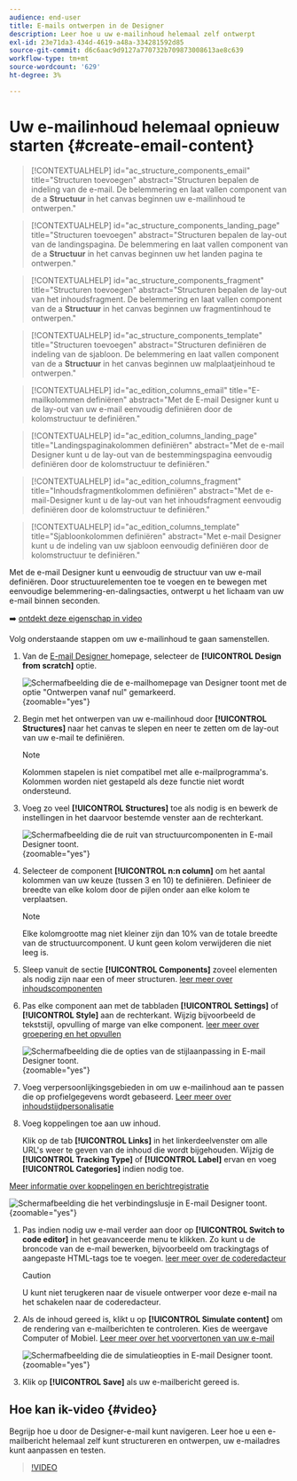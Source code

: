 ```yaml
---
audience: end-user
title: E-mails ontwerpen in de Designer
description: Leer hoe u uw e-mailinhoud helemaal zelf ontwerpt
exl-id: 23e71da3-434d-4619-a48a-334281592d85
source-git-commit: d6c6aac9d9127a770732b709873008613ae8c639
workflow-type: tm+mt
source-wordcount: '629'
ht-degree: 3%

---
```


# Uw e-mailinhoud helemaal opnieuw starten {#create-email-content}

>[!CONTEXTUALHELP]
>id="ac_structure_components_email"
>title="Structuren toevoegen"
>abstract="Structuren bepalen de indeling van de e-mail. De belemmering en laat vallen component van de a **Structuur** in het canvas beginnen uw e-mailinhoud te ontwerpen."

>[!CONTEXTUALHELP]
>id="ac_structure_components_landing_page"
>title="Structuren toevoegen"
>abstract="Structuren bepalen de lay-out van de landingspagina. De belemmering en laat vallen component van de a **Structuur** in het canvas beginnen uw het landen pagina te ontwerpen."

>[!CONTEXTUALHELP]
>id="ac_structure_components_fragment"
>title="Structuren toevoegen"
>abstract="Structuren bepalen de lay-out van het inhoudsfragment. De belemmering en laat vallen component van de a **Structuur** in het canvas beginnen uw fragmentinhoud te ontwerpen."

>[!CONTEXTUALHELP]
>id="ac_structure_components_template"
>title="Structuren toevoegen"
>abstract="Structuren definiëren de indeling van de sjabloon. De belemmering en laat vallen component van de a **Structuur** in het canvas beginnen uw malplaatjeinhoud te ontwerpen."

>[!CONTEXTUALHELP]
>id="ac_edition_columns_email"
>title="E-mailkolommen definiëren"
>abstract="Met de E-mail Designer kunt u de lay-out van uw e-mail eenvoudig definiëren door de kolomstructuur te definiëren."

>[!CONTEXTUALHELP]
>id="ac_edition_columns_landing_page"
>title="Landingspaginakolommen definiëren"
>abstract="Met de e-mail Designer kunt u de lay-out van de bestemmingspagina eenvoudig definiëren door de kolomstructuur te definiëren."

>[!CONTEXTUALHELP]
>id="ac_edition_columns_fragment"
>title="Inhoudsfragmentkolommen definiëren"
>abstract="Met de e-mail-Designer kunt u de lay-out van het inhoudsfragment eenvoudig definiëren door de kolomstructuur te definiëren."

>[!CONTEXTUALHELP]
>id="ac_edition_columns_template"
>title="Sjabloonkolommen definiëren"
>abstract="Met e-mail Designer kunt u de indeling van uw sjabloon eenvoudig definiëren door de kolomstructuur te definiëren."

Met de e-mail Designer kunt u eenvoudig de structuur van uw e-mail definiëren. Door structuurelementen toe te voegen en te bewegen met eenvoudige belemmering-en-dalingsacties, ontwerpt u het lichaam van uw e-mail binnen seconden.

➡️ [ ontdekt deze eigenschap in video ](#video)

Volg onderstaande stappen om uw e-mailinhoud te gaan samenstellen.

1. Van de [ E-mail Designer ](get-started-email-designer.md#start-authoring) homepage, selecteer de **[!UICONTROL Design from scratch]** optie.

   ![ Schermafbeelding die de e-mailhomepage van Designer toont met de optie &quot;Ontwerpen vanaf nul&quot; gemarkeerd.](assets/email_designer-from-scratch.png){zoomable="yes"}

1. Begin met het ontwerpen van uw e-mailinhoud door **[!UICONTROL Structures]** naar het canvas te slepen en neer te zetten om de lay-out van uw e-mail te definiëren.

   >[!NOTE]
   >
   >Kolommen stapelen is niet compatibel met alle e-mailprogramma&#39;s. Kolommen worden niet gestapeld als deze functie niet wordt ondersteund.

1. Voeg zo veel **[!UICONTROL Structures]** toe als nodig is en bewerk de instellingen in het daarvoor bestemde venster aan de rechterkant.

   ![ Schermafbeelding die de ruit van structuurcomponenten in E-mail Designer toont.](assets/email_designer_structure_components.png){zoomable="yes"}

1. Selecteer de component **[!UICONTROL n:n column]** om het aantal kolommen van uw keuze (tussen 3 en 10) te definiëren. Definieer de breedte van elke kolom door de pijlen onder aan elke kolom te verplaatsen.

   >[!NOTE]
   >
   >Elke kolomgrootte mag niet kleiner zijn dan 10% van de totale breedte van de structuurcomponent. U kunt geen kolom verwijderen die niet leeg is.

1. Sleep vanuit de sectie **[!UICONTROL Components]** zoveel elementen als nodig zijn naar een of meer structuren. [ leer meer over inhoudscomponenten ](content-components.md)

1. Pas elke component aan met de tabbladen **[!UICONTROL Settings]** of **[!UICONTROL Style]** aan de rechterkant. Wijzig bijvoorbeeld de tekststijl, opvulling of marge van elke component. [ leer meer over groepering en het opvullen ](alignment-and-padding.md)

   ![ Schermafbeelding die de opties van de stijlaanpassing in E-mail Designer toont.](assets/email_designer-styles.png){zoomable="yes"}

1. Voeg verpersoonlijkingsgebieden in om uw e-mailinhoud aan te passen die op profielgegevens wordt gebaseerd. [ Leer meer over inhoudstijdpersonalisatie ](../personalization/personalize.md)

1. Voeg koppelingen toe aan uw inhoud.

   Klik op de tab **[!UICONTROL Links]** in het linkerdeelvenster om alle URL&#39;s weer te geven van de inhoud die wordt bijgehouden. Wijzig de **[!UICONTROL Tracking Type]** of **[!UICONTROL Label]** ervan en voeg **[!UICONTROL Categories]** indien nodig toe.

[Meer informatie over koppelingen en berichtregistratie](message-tracking.md)

   ![ Schermafbeelding die het verbindingslusje in E-mail Designer toont.](assets/email_designer-links.png){zoomable="yes"}

1. Pas indien nodig uw e-mail verder aan door op **[!UICONTROL Switch to code editor]** in het geavanceerde menu te klikken. Zo kunt u de broncode van de e-mail bewerken, bijvoorbeeld om trackingtags of aangepaste HTML-tags toe te voegen. [ leer meer over de coderedacteur ](code-content.md)

   >[!CAUTION]
   >
   >U kunt niet terugkeren naar de visuele ontwerper voor deze e-mail na het schakelen naar de coderedacteur.

1. Als de inhoud gereed is, klikt u op **[!UICONTROL Simulate content]** om de rendering van e-mailberichten te controleren. Kies de weergave Computer of Mobiel. [ Leer meer over het voorvertonen van uw e-mail ](../preview-test/preview-test.md)

   ![ Schermafbeelding die de simulatieopties in E-mail Designer toont.](assets/email_designer-simulate.png){zoomable="yes"}

1. Klik op **[!UICONTROL Save]** als uw e-mailbericht gereed is.

## Hoe kan ik-video {#video}

Begrijp hoe u door de Designer-e-mail kunt navigeren. Leer hoe u een e-mailbericht helemaal zelf kunt structureren en ontwerpen, uw e-mailadres kunt aanpassen en testen.

>[!VIDEO](https://video.tv.adobe.com/v/3453571/?quality=12&captions=dut)